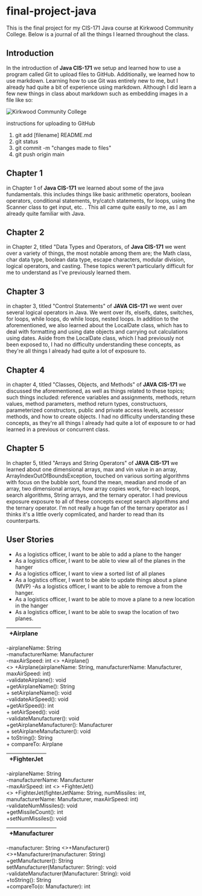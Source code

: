 # final-project-java

This is the final project for my CIS-171 Java course at Kirkwood Community College. Below is a journal of all the things I learned throughout the class.

## Introduction

In the introduction of **Java CIS-171** we setup and learned how to use a program called Git to upload files to GitHub. Additionally, we learned how to use markdown. Learning how to use Git was entirely new to me, but I already had quite a bit of experience using markdown. Although I did learn a few new things in class about markdown such as embedding images in a file like so:

![Kirkwood Community College](https://www.kirkwood.edu/images/cehomepage/ceheader_kirkwood.png)


instructions for uploading to GitHub

1. git add [filename] README.md
1. git status
1. git commit -m "changes made to files"
1. git push origin main


## Chapter 1

in Chapter 1 of **Java CIS-171** we learned about some of the java fundamentals. this includes things like basic arithmetic operators, boolean operators, conditional statements, try/catch statements, for loops, using the Scanner class to get input, etc. . This all came quite easily to me, as I am already quite familiar with Java. 

## Chapter 2

in Chapter 2, titled "Data Types and Operators, of **Java CIS-171** we went over a variety of things, the most notable among them are; the Math class, char data type, boolean data type, escape characters, modular division, logical operators, and casting. These topics weren't particularly difficult for me to understand as I've previously learned them.

## Chapter 3

in chapter 3, titled "Control Statements" of **JAVA CIS-171** we went over several logical operators in Java. We went over ifs, elseifs, dates, switches, for loops, while loops, do while loops, nested loops. In addition to the aforementioned, we also learned about the LocalDate class, which has to deal with formatting and using date objects and carrying out calculations using dates. Aside from the LocalDate class, which I had previously not been exposed to, I had no difficulty understanding these concepts, as they're all things I already had quite a lot of exposure to.

## Chapter 4

in chapter 4, titled "Classes, Objects, and Methods" of **JAVA CIS-171** we discussed the aforementioned, as well as things related to these topics; such things included: reference variables and assignments, methods, return values, method parameters, method return types, constructuors, parameterized constructors, public and private access levels, accessor methods, and how to create objects. I had no difficulty understanding these concepts, as they're all things I already had quite a lot of exposure to or had learned in a previous or concurrent class.

## Chapter 5

In chapter 5, titled "Arrays and String Operators" of **JAVA CIS-171** we learned about one dimensional arrays, max and vin value in an array, ArrayIndexOutOfBoundsException, touched on various sorting algorithms with focus on the bubble sort, found the mean, meadian and mode of an array, two dimensional arrays, how array copies work, for-each loops, search algorithms, String arrays, and the ternary operator. I had previous exposure exposure to all of these concepts except search algorithms and the ternary operator. I'm not really a huge fan of the ternary operator as I thinks it's a little overly copmlicated, and harder to read than its counterparts.

## User Stories

- As a logistics officer, I want to be able to add a plane to the hanger
- As a logistics officer, I want to be able to view all of the planes in the hanger
- As a logistics officer, I want to view a sorted list of all planes
- As a logistics officer, I want to be able to update things about a plane (MVP)
-As a logistics officer, I want to be able to remove a from the hanger.
- As a logistics officer, I want to be able to move a plane to a new location in the hanger
- As a logistics officer, I want to be able to swap the location of two planes.

+Airplane |
|---------|
-airplaneName: String<br>-manufacturerName: Manufacturer<br>-maxAirSpeed: int
<<create>> +Airplane()<br><<create>> +Airplane(airplaneName: String, manufacturerName: Manufacturer, maxAirSpeed: int)<br>-validateAirplane(): void<br>+getAirplaneName(): String<br>+ setAirplaneName(): void<br>-validateAirSpeed(): void<br>+getAirSpeed(): int<br>+ setAirSpeed(): void<br>-validateManufacturer(): void<br>+getAirplaneManufacturer(): Manufacturer<br>+ setAirplaneManufacturer(): void<br>+ toString(): String<br>+ compareTo: Airplane

+FighterJet |
|---------|
-airplaneName: String<br>-manufacturerName: Manufacturer<br>-maxAirSpeed: int
<<create>> +FighterJet()<br><<create>> +FighterJet(fighterJetName: String, numMissiles: int, manufacturerName: Manufacturer, maxAirSpeed: int)<br>-validateNumMissiles(): void<br>+getMissileCount(): int<br>+setNumMissiles(): void

+Manufacturer |
|---------|
-manufacturer: String
<<create>>+Manufacturer()<br><<create>>+Manufacturer(manufacturer: String)<br>+getManufacturer(): String<br>setManufacturer(Manufacturer: String): void<br>-validateManufacturer(Manufacturer: String): void<br>+toString(): String<br>+compareTo(o: Manufacturer): int
